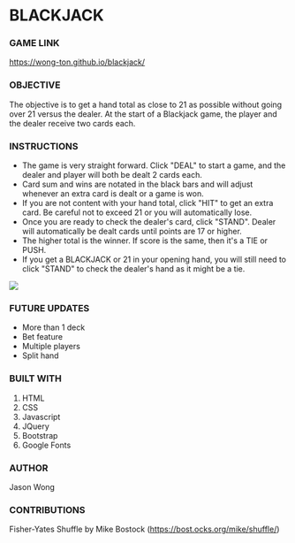 # BLACKJACK

### GAME LINK
https://wong-ton.github.io/blackjack/

### OBJECTIVE
The objective is to get a hand total as close to 21 as possible without going over 21 versus the dealer. At the start of a Blackjack game, the player and the dealer receive two cards each.

### INSTRUCTIONS
- The game is very straight forward. Click "DEAL" to start a game, and the dealer and player will both be dealt 2 cards each.
- Card sum and wins are notated in the black bars and will adjust whenever an extra card is dealt or a game is won.
- If you are not content with your hand total, click "HIT" to get an extra card. Be careful not to exceed 21 or you will automatically lose.
- Once you are ready to check the dealer's card, click "STAND". Dealer will automatically be dealt cards until points are 17 or higher.
- The higher total is the winner. If score is the same, then it's a TIE or PUSH.
- If you get a BLACKJACK or 21 in your opening hand, you will still need to click "STAND" to check the dealer's hand as it might be a tie.

![](/images/wireframe1.png)

### FUTURE UPDATES
- More than 1 deck
- Bet feature
- Multiple players
- Split hand

### BUILT WITH
1. HTML
2. CSS
3. Javascript
4. JQuery
5. Bootstrap
6. Google Fonts

### AUTHOR
Jason Wong

### CONTRIBUTIONS
Fisher-Yates Shuffle by Mike Bostock (https://bost.ocks.org/mike/shuffle/)
